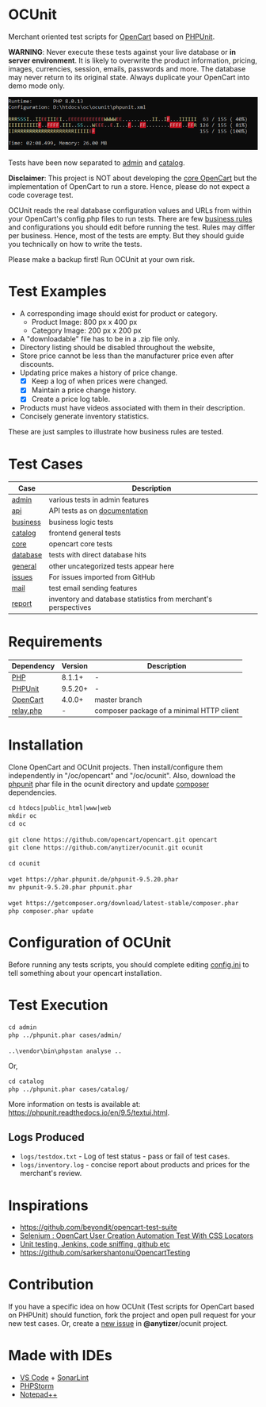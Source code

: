 # OCUnit

Merchant oriented test scripts for [OpenCart](https://github.com/opencart/opencart/) based
on [PHPUnit](https://phpunit.de).

__WARNING__: Never execute these tests against your live database or __in server environment__. It is likely to
overwrite the product information, pricing, images, currencies, session, emails, passwords and more. The database may
never return to its original state. Always duplicate your OpenCart into demo mode only.

![Sample Output](sample-output.png)

Tests have been now separated to [admin](./admin/cases/admin) and [catalog](catalog/cases/catalog).

**Disclaimer**: This project is NOT about developing the [core OpenCart](https://github.com/opencart/opencart) but the
implementation of OpenCart to run a store. Hence, please do not expect a code coverage test.

OCUnit reads the real database configuration values and URLs from within your OpenCart's config.php files to run tests.
There are few [business rules](config.ini) and configurations you should edit before running the test. Rules may differ
per business. Hence, most of the tests are empty. But they should guide you technically on how to write the tests.

Please make a backup first! Run OCUnit at your own risk.

# Test Examples

* A corresponding image should exist for product or category.
    * Product Image: 800 px x 400 px
    * Category Image: 200 px x 200 px
* A "downloadable" file has to be in a .zip file only.
* Directory listing should be disabled throughout the website,
* Store price cannot be less than the manufacturer price even after discounts.
* Updating price makes a history of price change.
    * [x] Keep a log of when prices were changed.
    * [x] Maintain a price change history.
    * [x] Create a price log table.
* Products must have videos associated with them in their description.
* Concisely generate inventory statistics.

These are just samples to illustrate how business rules are tested.

# Test Cases

Case                       | Description
---------------------------|---------------------------------
[admin](admin/cases/admin)       | various tests in admin features
[api](catalog/cases/api)           | API tests as on [documentation](https://docs.opencart.com/en-gb/system/users/api/)
[business](catalog/cases/business) | business logic tests
[catalog](catalog/cases/catalog)   | frontend general tests
[core](catalog/cases/core)         | opencart core tests
[database](catalog/cases/database) | tests with direct database hits
[general](catalog/cases/general)   | other uncategorized tests appear here
[issues](catalog/cases/issues)     | For issues imported from GitHub
[mail](catalog/cases/mail)         | test email sending features
[report](catalog/cases/report)     | inventory and database statistics from merchant's perspectives

# Requirements

Dependency                     | Version                       | Description
-------------------------------|-------------------------------|---------------------
[PHP](https://www.php.net/)    | 8.1.1+                        | -
[PHPUnit](https://phpunit.de/) | 9.5.20+                       | -
[OpenCart](https://github.com/opencart/opencart)               | 4.0.0+ | master branch
[relay.php](https://packagist.org/packages/anytizer/relay.php) | -      | composer package of a minimal HTTP client

# Installation

Clone OpenCart and OCUnit projects. Then install/configure them independently in "/oc/opencart" and "/oc/ocunit".
Also, download the [phpunit](https://phar.phpunit.de/) phar file in the ocunit directory and update [composer](https://getcomposer.org) dependencies.

    cd htdocs|public_html|www|web
    mkdir oc
    cd oc

    git clone https://github.com/opencart/opencart.git opencart
    git clone https://github.com/anytizer/ocunit.git ocunit

    cd ocunit

    wget https://phar.phpunit.de/phpunit-9.5.20.phar
    mv phpunit-9.5.20.phar phpunit.phar

    wget https://getcomposer.org/download/latest-stable/composer.phar
    php composer.phar update

# Configuration of OCUnit

Before running any tests scripts, you should complete editing [config.ini](config.ini) to tell something about your opencart installation.

# Test Execution

    cd admin
    php ../phpunit.phar cases/admin/

    ..\vendor\bin\phpstan analyse ..

Or,

    cd catalog
    php ../phpunit.phar cases/catalog/


More information on tests is available at: https://phpunit.readthedocs.io/en/9.5/textui.html.

## Logs Produced

* `logs/testdox.txt` - Log of test status - pass or fail of test cases.
* `logs/inventory.log` - concise report about products and prices for the merchant's review.

# Inspirations

* https://github.com/beyondit/opencart-test-suite
* [Selenium : OpenCart User Creation Automation Test With CSS Locators](https://www.youtube.com/watch?v=DEwzzZfMYwM)
* [Unit testing, Jenkins, code sniffing, github etc](https://forum.opencart.com/viewtopic.php?t=124532)
* https://github.com/sarkershantonu/OpencartTesting

# Contribution

If you have a specific idea on how OCUnit (Test scripts for OpenCart based on PHPUnit) should function, fork the project
and open pull request for your new test cases. Or, create a [new issue](https://github.com/anytizer/ocunit/issues/new)
in __@anytizer__/ocunit project.

# Made with IDEs

* [VS Code](https://code.visualstudio.com/download) + [SonarLint](https://www.sonarlint.org/)
* [PHPStorm](https://www.jetbrains.com/phpstorm/?from=anytizer+ocunit)
* [Notepad++](https://notepad-plus-plus.org/downloads/)